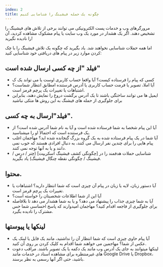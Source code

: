 ```yaml
---
index: 2
title: چگونه یک حمله فیشینگ را شناسایی کنیم
---
```

مرورگرهای وب و خدمات پست الکترونیکی می توانند برخی از تلاش های فیشینگ را تشخیص دهند. اگر یک هشدار در مورد یک وب سایت یا پیام مشکوک مشاهده کردید، آن را نادیده نگیرید!

اما همه حملات شناسایی نخواهند شد. یاد بگیرید که چگونه یک تلاش فیشینگ را با چک کردن موارد زیر در پیام های دریافتی خود شناسایی کنید:

## فیلد "از چه کسی ارسال شده است"

* کسی که پیام را فرستاده کیست؟  آیا واقعا حساب کاربری اوست یا می تواند یک ک
* آیا املا، تصویر یا فرمت حساب کاربری یا آدرس فرستنده امطابق انتظار شماست؟ اشتباهات یا تغییرات یک پرچم قرمز است.
* ایمیل ها می توانند ساختگی باشند تا یک آدرس برگشت دروغ را نمایش دهند، بنابراین برای جلوگیری از حمله های فیشنگ به این روش ها متکی نباشید

## فیلد"ارسال به چه کسی".

* آیا این پیام شخصا به شما فرستاده شده است و آیا به نام شما آدرس شده است؟ از یک فرستنده است که احتمالا او را میشناسید.
* آیا شما در یک پیام فرستاده شده به یک گروه بزرگ گنجانده شده اید؟ مهاجمان اغلب پیام هایی را برای چندین نفر ارسال می کنند، به دنبال افرادی هستند که خوب نمی دانند و یا به آنها توجه نمی کنند.
* شناسایی حملات هدفمند را در [چگونگی کشف فیشینگ اسکریپت] (چتر / درس / فیشینگ / چگونگی نقطه چنگال فیشینگ) یاد بگیرید.

## محتوا.

* آیا دستور زبان، لایه یا زبان در پیام  آن چیزی است که شما انتظار دارید؟
اشتباهات یا تغییرات یک پرچم قرمز است.
* آیا این از شما اطلاعات شخصیتان را خواسته است؟
* آیا به شما چیزی جذاب را پیشنهاد می دهد؟
و یا به شما هشدار می دهد تا بلافاصله برای جلوگیری از فاجعه اقدام کنید؟ مهاجمان امیدوارند که پاسخ احساسی شما حس مشترک را نادیده بگیرد.

## لینکها یا پیوستها
* آیا پیام حاوی چیزی است که شما انتظار آن را نداشتید، مانند یک فایل یا لینک یک عکس از شما؟ مهاجمین می خواهند شما  اقدام به کلیک کردن بر روی آن کنید.
* لینکها میتوانند به جای یک آدرس وب مانند یک دکمه یا یک تصویر باشند. مراقب دعوت های غیرمنتظره برای مشاهده اسناد در خدمات مانند Google Drive یا Dropbox، باشید، حتی اگر آنها رسمی به نظر برسند.